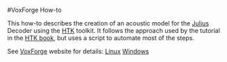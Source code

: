 #VoxForge How-to

This how-to describes the creation of an acoustic model for the [Julius](http://julius.osdn.jp/en_index.php) 
Decoder using the [HTK](http://htk.eng.cam.ac.uk) toolkit.  It follows the approach used by the tutorial 
in the [HTK book](http://http://htk.eng.cam.ac.uk/docs/docs.shtml), but uses a script to automate most of the steps.

See [VoxForge](http://www.voxforge.org) website for details:
  [Linux](http://www.voxforge.org/home/dev/acousticmodels/linux/create/htkjulius/how-to) 
  [Windows](http://www.voxforge.org/home/dev/acousticmodels/windows/create/htkjulius/how-to) 

